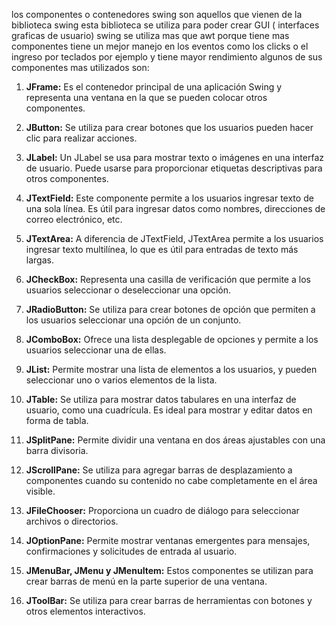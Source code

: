 los componentes o contenedores swing son aquellos que vienen de la biblioteca swing 
esta biblioteca se utiliza para poder  crear GUI ( interfaces graficas de usuario)
swing se utiliza mas que awt porque tiene mas componentes tiene un mejor manejo en los eventos como los clicks o el ingreso por teclados por ejemplo y tiene mayor rendimiento 
algunos de sus componentes  mas utilizados son:

1. **JFrame:** Es el contenedor principal de una aplicación Swing y representa una ventana en la que se pueden colocar otros componentes.
    
2. **JButton:** Se utiliza para crear botones que los usuarios pueden hacer clic para realizar acciones.
    
3. **JLabel:** Un JLabel se usa para mostrar texto o imágenes en una interfaz de usuario. Puede usarse para proporcionar etiquetas descriptivas para otros componentes.
    
4. **JTextField:** Este componente permite a los usuarios ingresar texto de una sola línea. Es útil para ingresar datos como nombres, direcciones de correo electrónico, etc.
    
5. **JTextArea:** A diferencia de JTextField, JTextArea permite a los usuarios ingresar texto multilínea, lo que es útil para entradas de texto más largas.
    
6. **JCheckBox:** Representa una casilla de verificación que permite a los usuarios seleccionar o deseleccionar una opción.
    
7. **JRadioButton:** Se utiliza para crear botones de opción que permiten a los usuarios seleccionar una opción de un conjunto.
    
8. **JComboBox:** Ofrece una lista desplegable de opciones y permite a los usuarios seleccionar una de ellas.
    
9. **JList:** Permite mostrar una lista de elementos a los usuarios, y pueden seleccionar uno o varios elementos de la lista.
    
10. **JTable:** Se utiliza para mostrar datos tabulares en una interfaz de usuario, como una cuadrícula. Es ideal para mostrar y editar datos en forma de tabla.
    
11. **JSplitPane:** Permite dividir una ventana en dos áreas ajustables con una barra divisoria.
    
12. **JScrollPane:** Se utiliza para agregar barras de desplazamiento a componentes cuando su contenido no cabe completamente en el área visible.
    
13. **JFileChooser:** Proporciona un cuadro de diálogo para seleccionar archivos o directorios.
    
14. **JOptionPane:** Permite mostrar ventanas emergentes para mensajes, confirmaciones y solicitudes de entrada al usuario.
    
15. **JMenuBar, JMenu y JMenuItem:** Estos componentes se utilizan para crear barras de menú en la parte superior de una ventana.
    
16. **JToolBar:** Se utiliza para crear barras de herramientas con botones y otros elementos interactivos.
